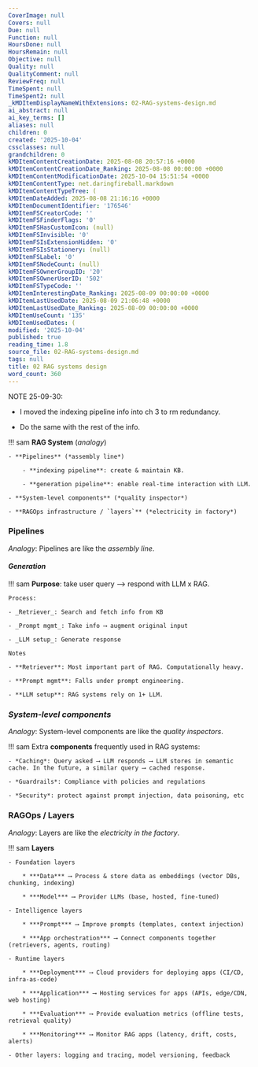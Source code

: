 ```yaml
---
CoverImage: null
Covers: null
Due: null
Function: null
HoursDone: null
HoursRemain: null
Objective: null
Quality: null
QualityComment: null
ReviewFreq: null
TimeSpent: null
TimeSpent2: null
_kMDItemDisplayNameWithExtensions: 02-RAG-systems-design.md
ai_abstract: null
ai_key_terms: []
aliases: null
children: 0
created: '2025-10-04'
cssclasses: null
grandchildren: 0
kMDItemContentCreationDate: 2025-08-08 20:57:16 +0000
kMDItemContentCreationDate_Ranking: 2025-08-08 00:00:00 +0000
kMDItemContentModificationDate: 2025-10-04 15:51:54 +0000
kMDItemContentType: net.daringfireball.markdown
kMDItemContentTypeTree: (
kMDItemDateAdded: 2025-08-08 21:16:16 +0000
kMDItemDocumentIdentifier: '176546'
kMDItemFSCreatorCode: ''
kMDItemFSFinderFlags: '0'
kMDItemFSHasCustomIcon: (null)
kMDItemFSInvisible: '0'
kMDItemFSIsExtensionHidden: '0'
kMDItemFSIsStationery: (null)
kMDItemFSLabel: '0'
kMDItemFSNodeCount: (null)
kMDItemFSOwnerGroupID: '20'
kMDItemFSOwnerUserID: '502'
kMDItemFSTypeCode: ''
kMDItemInterestingDate_Ranking: 2025-08-09 00:00:00 +0000
kMDItemLastUsedDate: 2025-08-09 21:06:48 +0000
kMDItemLastUsedDate_Ranking: 2025-08-09 00:00:00 +0000
kMDItemUseCount: '135'
kMDItemUsedDates: (
modified: '2025-10-04'
published: true
reading_time: 1.8
source_file: 02-RAG-systems-design.md
tags: null
title: 02 RAG systems design
word_count: 360
---
```


NOTE 25-09-30: 

- I moved the indexing pipeline info into ch 3 to rm redundancy.

- Do the same with the rest of the info.


!!! sam
    **RAG System** (*analogy*)

    - **Pipelines** (*assembly line*)

        - **indexing pipeline**: create & maintain KB.

        - **generation pipeline**: enable real-time interaction with LLM. 

    - **System-level components** (*quality inspector*)

    - **RAGOps infrastructure / `layers`** (*electricity in factory*)




### Pipelines

*Analogy*: Pipelines are like the *assembly line*.

#### ***Generation***

!!! sam
    **Purpose**: take user query ⟶ respond with LLM x RAG.

    Process:

    - _Retriever_: Search and fetch info from KB

    - _Prompt mgmt_: Take info ⟶ augment original input

    - _LLM setup_: Generate response

    Notes

    - **Retriever**: Most important part of RAG. Computationally heavy.

    - **Prompt mgmt**: Falls under prompt engineering.

    - **LLM setup**: RAG systems rely on 1+ LLM.


### *System-level components*

*Analogy*: System-level components are like the *quality inspectors*.

!!! sam
    Extra **components** frequently used in RAG systems:

    - *Caching*: Query asked ⟶ LLM responds ⟶ LLM stores in semantic cache. In the future, a similar query ⟶ cached response.

    - *Guardrails*: Compliance with policies and regulations

    - *Security*: protect against prompt injection, data poisoning, etc





### RAGOps / Layers

*Analogy*: Layers are like the *electricity in the factory*.

!!! sam
    **Layers**

    - Foundation layers

        * ***Data*** ⟶ Process & store data as embeddings (vector DBs, chunking, indexing)

        * ***Model*** ⟶ Provider LLMs (base, hosted, fine-tuned)

    - Intelligence layers

        * ***Prompt*** ⟶ Improve prompts (templates, context injection)

        * ***App orchestration*** ⟶ Connect components together (retrievers, agents, routing)

    - Runtime layers

        * ***Deployment*** ⟶ Cloud providers for deploying apps (CI/CD, infra-as-code)

        * ***Application*** ⟶ Hosting services for apps (APIs, edge/CDN, web hosting)

        * ***Evaluation*** ⟶ Provide evaluation metrics (offline tests, retrieval quality)

        * ***Monitoring*** ⟶ Monitor RAG apps (latency, drift, costs, alerts)

    - Other layers: logging and tracing, model versioning, feedback